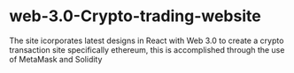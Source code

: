 # web-3.0-Crypto-trading-website
The site icorporates latest designs in React with Web 3.0 to create a crypto transaction site specifically ethereum, this is accomplished through the use of MetaMask and Solidity
